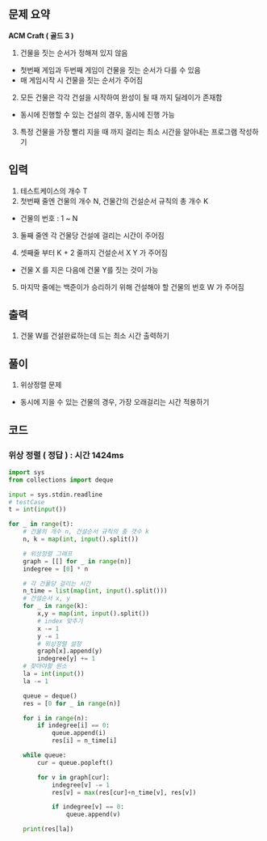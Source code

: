 ## 문제 요약

**ACM Craft ( 골드 3 )**
1. 건물을 짓는 순서가 정해져 있지 않음
- 첫번째 게임과 두번째 게임이 건물을 짓는 순서가 다를 수 있음
- 매 게임시작 시 건물을 짓는 순서가 주어짐

2. 모든 건물은 각각 건설을 시작하여 완성이 될 때 까지 딜레이가 존재함
- 동시에 진행할 수 있는 건설의 경우, 동시에 진행 가능

3. 특정 건물을 가장 빨리 지을 때 까지 걸리는 최소 시간을 알아내는 프로그램 작성하기



## 입력
1. 테스트케이스의 개수 T
2. 첫번째 줄엔 건물의 개수 N, 건물간의 건설순서 규칙의 총 개수 K
- 건물의 번호 : 1 ~ N
3. 둘째 줄엔 각 건물당 건설에 걸리는 시간이 주어짐

4. 셋째줄 부터 K + 2 줄까지 건설순서 X Y 가 주어짐
- 건물 X 를 지은 다음에 건물 Y를 짓는 것이 가능

5. 마지막 줄에는 백준이가 승리하기 위해 건설해야 할 건물의 번호 W 가 주어짐


## 출력
1. 건물 W를 건설완료하는데 드는 최소 시간 출력하기
## 풀이
1. 위상정렬 문제
- 동시에 지을 수 있는 건물의 경우, 가장 오래걸리는 시간 적용하기

## 코드

### 위상 정렬 ( 정답 ) : 시간 1424ms

```python
import sys
from collections import deque

input = sys.stdin.readline
# testCase
t = int(input())

for _ in range(t):
    # 건물의 개수 n, 건설순서 규칙의 총 갯수 k
    n, k = map(int, input().split())

    # 위상정렬 그래프
    graph = [[] for _ in range(n)]
    indegree = [0] * n

    # 각 건물당 걸리는 시간
    n_time = list(map(int, input().split()))
    # 건설순서 x, y
    for _ in range(k):
        x,y = map(int, input().split())
        # index 맞추기
        x -= 1
        y -= 1
        # 위상정렬 설정
        graph[x].append(y)
        indegree[y] += 1
    # 찾아야할 원소
    la = int(input())
    la -= 1

    queue = deque()
    res = [0 for _ in range(n)]

    for i in range(n):
        if indegree[i] == 0:
            queue.append(i)
            res[i] = n_time[i]

    while queue:
        cur = queue.popleft()

        for v in graph[cur]:
            indegree[v] -= 1
            res[v] = max(res[cur]+n_time[v], res[v])

            if indegree[v] == 0:
                queue.append(v)

    print(res[la])
```
